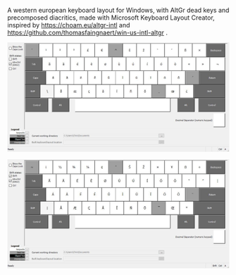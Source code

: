 A western european keyboard layout for Windows, with AltGr dead keys and precomposed diacritics, made with Microsoft Keyboard Layout Creator, inspired by https://choam.eu/altgr-intl and https://github.com/thomasfaingnaert/win-us-intl-altgr .

![AltGrg](AltGr.jpg)

![Shift+AltGr](ShiftAltGr.jpg)

